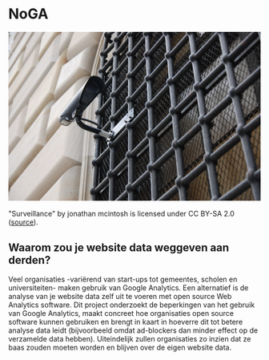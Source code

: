 # NoGA

![Photo titled Surveillance](NoGA.jpg)

"Surveillance" by jonathan mcintosh is licensed under CC BY-SA 2.0
([source](https://ccsearch.creativecommons.org/photos/c3f655bb-d0b5-4408-b755-f313c0e0259b)).

## Waarom zou je website data weggeven aan derden?

Veel organisaties -variërend van start-ups tot gemeentes, scholen en universiteiten- maken gebruik van Google Analytics. 
Een alternatief is de analyse van je website data zelf uit te voeren met open source Web Analytics software. 
Dit project onderzoekt de beperkingen van het gebruik van Google Analytics, 
maakt concreet hoe organisaties open source software kunnen gebruiken 
en brengt in kaart in hoeverre dit tot betere analyse data leidt 
(bijvoorbeeld omdat ad-blockers dan minder effect op de verzamelde data hebben). 
Uiteindelijk zullen organisaties zo inzien dat ze baas zouden moeten worden en blijven over de eigen website data.
